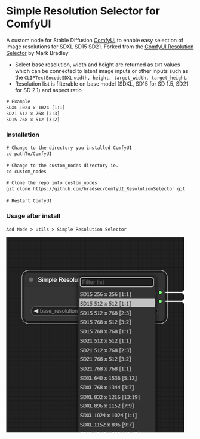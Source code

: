 # Simple Resolution Selector for ComfyUI

A custom node for Stable Diffusion [ComfyUI](https://github.com/comfyanonymous/ComfyUI) to enable easy selection of image resolutions for SDXL SD15 SD21.
Forked from the [ComfyUI Resolution Selector](https://github.com/bradsec/ComfyUI_ResolutionSelector/) by Mark Bradley

- Select base resolution, width and height are returned as `INT` values which can be connected to latent image inputs or other inputs such as the `CLIPTextEncodeSDXL` `width, height, target_width, target_height`.
- Resolution list is filterable on base model (SDXL, SD15 for SD 1.5, SD21 for SD 2.1) and aspect ratio

```terminal
# Example
SDXL 1024 x 1024 [1:1]
SD21 512 x 768 [2:3]
SD15 768 x 512 [3:2]
```

### Installation

```
# Change to the directory you installed ComfyUI
cd pathTo/ComfyUI

# Change to the custom_nodes directory ie.
cd custom_nodes
```

```terminal
# Clone the repo into custom_nodes
git clone https://github.com/bradsec/ComfyUI_ResolutionSelector.git

# Restart ComfyUI
```

### Usage after install

`Add Node > utils > Simple Resolution Selector`

![node_example](resolution_selector_node.png)
